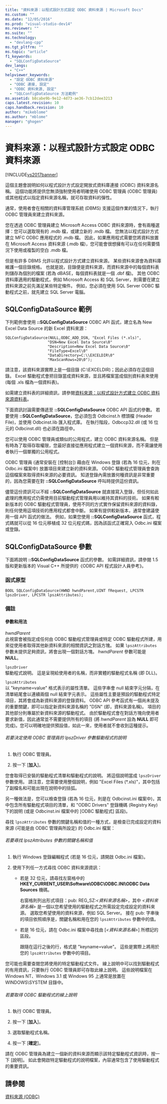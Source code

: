 ```yaml
---
title: "資料來源：以程式設計方式設定 ODBC 資料來源 | Microsoft Docs"
ms.custom: ""
ms.date: "12/05/2016"
ms.prod: "visual-studio-dev14"
ms.reviewer: ""
ms.suite: ""
ms.technology: 
  - "devlang-cpp"
ms.tgt_pltfrm: ""
ms.topic: "article"
f1_keywords: 
  - "SQLConfigDataSource"
dev_langs: 
  - "C++"
helpviewer_keywords: 
  - "設定 ODBC 資料來源"
  - "ODBC 連接, 設定"
  - "ODBC 資料來源, 設定"
  - "SQLConfigDataSource 方法範例"
ms.assetid: b8cabe9b-9e12-4d73-ae36-7cb12dee3213
caps.latest.revision: 10
caps.handback.revision: 10
author: "mikeblome"
ms.author: "mblome"
manager: "ghogen"
---
```

# 資料來源：以程式設計方式設定 ODBC 資料來源
[!INCLUDE[vs2017banner](../../assembler/inline/includes/vs2017banner.md)]

這個主題會說明如何以程式設計方式設定開放式資料庫連接 \(ODBC\) 資料來源名稱。  這個功能將提供您無須強制使用者明確使用 ODBC 管理員 \(ODBC 管理員\) 或其他程式以指定資料來源名稱，就可存取資料的彈性。  
  
 通常，使用者會在相關的資料庫管理系統 \(DBMS\) 支援這個作業的情況下，執行 ODBC 管理員來建立資料來源。  
  
 您在透過 ODBC 管理員建立 Microsoft Access ODBC 資料來源時，會有兩種選擇：您可以選取現有的 .mdb 檔，或建立新的 .mdb 檔。  您無法以程式設計方式建立 MFC ODBC 應用程式的 .mdb 檔。  因此，如果應用程式需要您將資料放置在 Microsoft Access 資料來源 \(.mdb 檔\)，您可能會很想擁有可以在任何需要情況下使用或複製的空白 .mdb 檔。  
  
 但是有許多 DBMS 允許以程式設計方式建立資料來源。  某些資料來源會為資料庫維護一個目錄規格。  也就是說，目錄便是資料來源，而資料來源中的每個資料表則儲存為個別的檔案 \(若為 dBASE，每個資料表就是一個 .dbf 檔\)。  其他 ODBC 資料庫適用的驅動程式，例如 Microsoft Access 和 SQL Server，則需要在建立資料來源之前先滿足某些特定條件。  例如，您必須在使用 SQL Server ODBC 驅動程式之前，就先建立 SQL Server 電腦。  
  
##  <a name="_core_sqlconfigdatasource_example"></a> SQLConfigDataSource 範例  
 下列範例會使用 **::SQLConfigDataSource** ODBC API 函式，建立名為 New Excel Data Source 的新 Excel 資料來源：  
  
```  
SQLConfigDataSource(NULL,ODBC_ADD_DSN, "Excel Files (*.xls)",   
                   "DSN=New Excel Data Source\0"   
                   "Description=New Excel Data Source\0"   
                   "FileType=Excel\0"   
                   "DataDirectory=C:\\EXCELDIR\0"   
                   "MaxScanRows=20\0");  
```  
  
 請注意，該資料來源實際上是一個目錄 \(C:\\EXCELDIR\)；因此必須存在這個目錄。  Excel 驅動程式會把目錄當成資料來源，並且將檔案當成個別資料表來使用 \(每個 .xls 檔為一個資料表\)。  
  
 如需建立資料表的詳細資訊，請參閱[資料來源：以程式設計方式建立 ODBC 資料來源資料表](../../data/odbc/data-source-programmatically-creating-a-table-in-an-odbc-data-source.md)。  
  
 下面資訊討論需要傳遞至 **::SQLConfigDataSource** ODBC API 函式的參數。  若要使用 **::SQLConfigDataSource**，您必須包含 Odbcinst.h 標頭檔 \(Header File\)，並使用 Odbcinst.lib 匯入程式庫。  在執行階段，Odbccp32.dll \(或 16 位元的 Odbcinst.dll\) 也必須在路徑中。  
  
 您可以使用 ODBC 管理員或類似的公用程式，建立 ODBC 資料來源名稱。  但是有時為了取得存取權限，您最好直接從應用程式建立一個資料來源，而不需讓使用者執行一個單獨的公用程式。  
  
 ODBC 管理員 \(通常安裝在 \[控制台\]\) 藉由在 Windows 登錄 \(若為 16 位元，則在 Odbc.ini 檔案中\) 放置項目來建立新的資料來源。  ODBC 驅動程式管理員會查詢這個檔案來取得資料來源的必要資訊。  知道登錄內需放置何種資訊是非常重要的，因為您需要在對 **::SQLConfigDataSource** 呼叫時提供這份資訊。  
  
 儘管這份資訊可以不經 **::SQLConfigDataSource** 就直接寫入登錄，但任何如此處理的應用程式仍需使用目前驅動程式管理員用以維持其資料的技術。  如果有較新版本的 ODBC 驅動程式管理員，使用不同的方式實作保留資料來源的資料錄，則任何使用這項技術的應用程式都會中斷。  如果有提供較新版本，通常會建議使用一個 API 函式的做法。  例如，如果您使用 **::SQLConfigDataSource** 函式，程式碼就可以從 16 位元移植成 32 位元程式碼，因為該函式正確寫入 Odbc.ini 檔案或登錄。  
  
##  <a name="_core_sqlconfigdatasource_parameters"></a> SQLConfigDataSource 參數  
 下面將說明 **::SQLConfigDataSource** 函式的參數。  如需詳細資訊，請參閱 1.5 版和更新版本的 Visual C\+\+ 所提供的《ODBC API 程式設計人員參考》。  
  
###  <a name="_core_function_prototype"></a> 函式原型  
  
```  
BOOL SQLConfigDataSource(HWND hwndParent,UINT fRequest, LPCSTR lpszDriver, LPCSTR lpszAttributes);  
```  
  
### 備註  
  
####  <a name="_core_parameters_and_usage"></a> 參數和用法  
 *hwndParent*  
 此視窗會被指定成任何由 ODBC 驅動程式管理員或特定 ODBC 驅動程式所建，用來從使用者取得其他新資料來源的相關資訊之對話方塊。  如果 `lpszAttributes` 參數未提供足夠資訊，將會出現一個對話方塊。  *hwndParent* 參數可能是 **NULL**。  
  
 `lpszDriver`  
 驅動程式說明。  這是呈現給使用者的名稱，而非實體的驅動程式名稱 \(即 DLL\)。  
  
 `lpszAttributes`  
 以 "keyname\=value" 格式表示的屬性清單。  這些字串會 null 結束字元分隔，在清單結尾會以連續兩個 null 結束字元表示。  這些屬性主要是預設的驅動程式特定項目，其將會成為新資料來源的登錄資料。  ODBC API 參考函式有一個尚未提及的重要關鍵，即可以指定新資料來源名稱的 "DSN" \(即，資料來源名稱\)。  項目的其他部分則專屬於新資料來源的驅動程式。  由於驅動程式會在對話方塊向使用者要求新值，因此通常並不需要提供所有的項目 \(將 *hwndParent* 設為 **NULL** 即可完成\)。您可以明確地提供預設值，如此一來，使用者就不會收到這種提示。  
  
###### 若要決定使用 ODBC 管理員的 lpszDriver 參數驅動程式的說明  
  
1.  執行 ODBC 管理員。  
  
2.  按一下 \[**加入**\]。  
  
 您會取得已安裝的驅動程式清單和驅動程式的說明。  將這個說明當成 `lpszDriver` 參數使用。  請注意，您需要使用整個說明，例如 "Excel Files \(\*.xls\)"，其中包括了副檔名和可能出現在說明中的括弧。  
  
 另一種做法是，您可以檢查登錄 \(若為 16 位元，則是在 Odbcinst.ini 檔案中\)，其中包含所有驅動程式項目的清單，和 "ODBC Drivers" 登錄機碼 \(Registry Key\) 下的說明 \(或是 Odbcinst.ini 檔案中的 \[ODBC 驅動程式\] 區段\)。  
  
 尋找 `lpszAttributes` 參數的關鍵名稱和值的一種方式，是檢查已完成設定的資料來源 \(可能是由 ODBC 管理員所設定\) 的 Odbc.ini 檔案：  
  
###### 若要尋找 lpszAttributes 參數的關鍵名稱和值  
  
1.  執行 Windows 登錄編輯程式 \(若是 16 位元，請開啟 Odbc.ini 檔案\)。  
  
2.  使用下列任一方式尋找 ODBC 資料來源資訊：  
  
    -   若是 32 位元，請尋找左窗格中的 **HKEY\_CURRENT\_USER\\Software\\ODBC\\ODBC.INI\\ODBC Data Sources** 機碼。  
  
         右窗格則列出形式項目：pub: REG\_SZ:*\<資料來源名稱\>*，其中 *\<資料來源名稱\>* 是一個以您希望使用的驅動程式之所需設定完成設定的資料來源。  選取您希望使用的資料來源，例如 SQL Server。  接在 pub: 字串後的項目依照順序是，關鍵名稱和用在您的 `lpszAttributes` 參數中的值。  
  
    -   若是 16 位元，請在 Odbc.ini 檔案中尋找由 \[*\<資料來源名稱\>*\] 所標記的區段。  
  
         跟隨在這行之後的行，格式是 "keyname\=value"。  這些是實際上將用於您的 `lpszAttributes` 參數中的項目。  
  
 您可能也需要查閱您將使用的特定驅動程式文件。  線上說明中可以找到驅動程式的有用資訊，只要執行 ODBC 管理員即可存取此線上說明。  這些說明檔案在 Windows NT、Windows 3.1 或 Windows 95 上通常是放置在 WINDOWS\\SYSTEM 目錄中。  
  
###### 若要取得 ODBC 驅動程式的線上說明  
  
1.  執行 ODBC 管理員。  
  
2.  按一下 \[**加入**\]。  
  
3.  選取驅動程式名稱。  
  
4.  按一下 \[**確定**\]。  
  
 請在 ODBC 管理員為建立一個新的資料來源而顯示該特定驅動程式資訊時，按一下 \[說明\]。  如此會開啟特定驅動程式的說明檔案，內容通常包含了使用驅動程式的重要資訊。  
  
## 請參閱  
 [資料來源 \(ODBC\)](../../data/odbc/data-source-odbc.md)